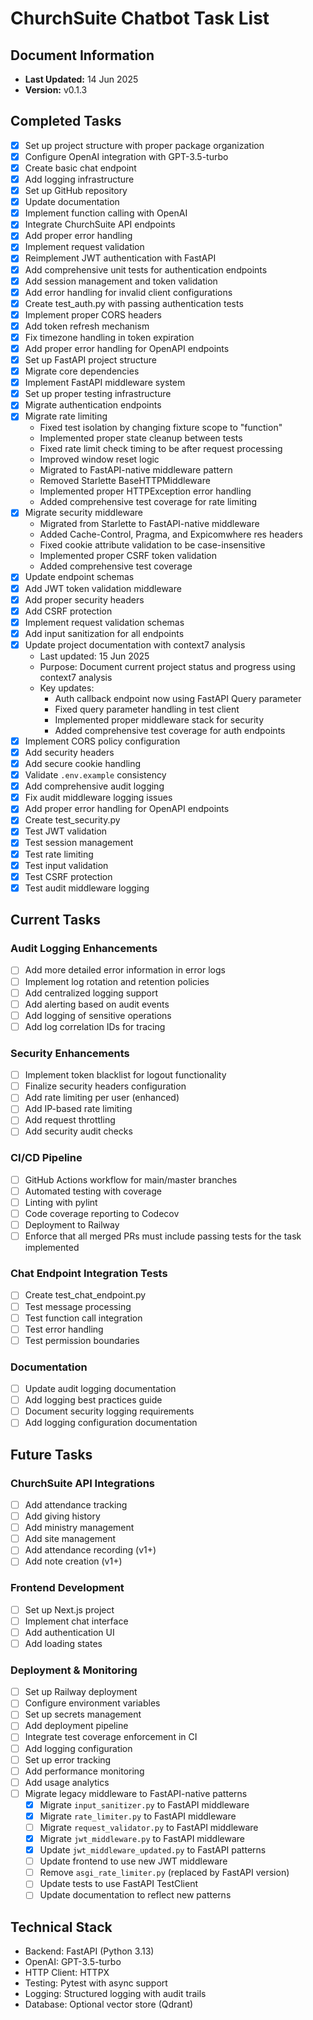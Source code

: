# ChurchSuite Chatbot Task List

## Document Information

- **Last Updated:** 14 Jun 2025
- **Version:** v0.1.3

## Completed Tasks

- [x] Set up project structure with proper package organization
- [x] Configure OpenAI integration with GPT-3.5-turbo
- [x] Create basic chat endpoint
- [x] Add logging infrastructure
- [x] Set up GitHub repository
- [x] Update documentation
- [x] Implement function calling with OpenAI
- [x] Integrate ChurchSuite API endpoints
- [x] Add proper error handling
- [x] Implement request validation
- [x] Reimplement JWT authentication with FastAPI
- [x] Add comprehensive unit tests for authentication endpoints
- [x] Add session management and token validation
- [x] Add error handling for invalid client configurations
- [x] Create test_auth.py with passing authentication tests
- [x] Implement proper CORS headers
- [x] Add token refresh mechanism
- [x] Fix timezone handling in token expiration
- [x] Add proper error handling for OpenAPI endpoints
- [x] Set up FastAPI project structure
- [x] Migrate core dependencies
- [x] Implement FastAPI middleware system
- [x] Set up proper testing infrastructure
- [x] Migrate authentication endpoints
- [x] Migrate rate limiting
  - Fixed test isolation by changing fixture scope to "function"
  - Implemented proper state cleanup between tests
  - Fixed rate limit check timing to be after request processing
  - Improved window reset logic
  - Migrated to FastAPI-native middleware pattern
  - Removed Starlette BaseHTTPMiddleware
  - Implemented proper HTTPException error handling
  - Added comprehensive test coverage for rate limiting
- [x] Migrate security middleware
  - Migrated from Starlette to FastAPI-native middleware
  - Added Cache-Control, Pragma, and Expicomwhere res headers
  - Fixed cookie attribute validation to be case-insensitive
  - Implemented proper CSRF token validation
  - Added comprehensive test coverage
- [x] Update endpoint schemas
- [x] Add JWT token validation middleware
- [x] Add proper security headers
- [x] Add CSRF protection
- [x] Implement request validation schemas
- [x] Add input sanitization for all endpoints
- [x] Update project documentation with context7 analysis
  - Last updated: 15 Jun 2025
  - Purpose: Document current project status and progress using context7 analysis
  - Key updates:
    - Auth callback endpoint now using FastAPI Query parameter
    - Fixed query parameter handling in test client
    - Implemented proper middleware stack for security
    - Added comprehensive test coverage for auth endpoints
- [x] Implement CORS policy configuration
- [x] Add security headers
- [x] Add secure cookie handling
- [x] Validate `.env.example` consistency
- [x] Add comprehensive audit logging
- [x] Fix audit middleware logging issues
- [x] Add proper error handling for OpenAPI endpoints
- [x] Create test_security.py
- [x] Test JWT validation
- [x] Test session management
- [x] Test rate limiting
- [x] Test input validation
- [x] Test CSRF protection
- [x] Test audit middleware logging

## Current Tasks

### Audit Logging Enhancements

- [ ] Add more detailed error information in error logs
- [ ] Implement log rotation and retention policies
- [ ] Add centralized logging support
- [ ] Add alerting based on audit events
- [ ] Add logging of sensitive operations
- [ ] Add log correlation IDs for tracing

### Security Enhancements

- [ ] Implement token blacklist for logout functionality
- [ ] Finalize security headers configuration
- [ ] Add rate limiting per user (enhanced)
- [ ] Add IP-based rate limiting
- [ ] Add request throttling
- [ ] Add security audit checks

### CI/CD Pipeline

- [ ] GitHub Actions workflow for main/master branches
- [ ] Automated testing with coverage
- [ ] Linting with pylint
- [ ] Code coverage reporting to Codecov
- [ ] Deployment to Railway
- [ ] Enforce that all merged PRs must include passing tests for the task implemented

### Chat Endpoint Integration Tests

- [ ] Create test_chat_endpoint.py
- [ ] Test message processing
- [ ] Test function call integration
- [ ] Test error handling
- [ ] Test permission boundaries

### Documentation

- [ ] Update audit logging documentation
- [ ] Add logging best practices guide
- [ ] Document security logging requirements
- [ ] Add logging configuration documentation

## Future Tasks

### ChurchSuite API Integrations

- [ ] Add attendance tracking
- [ ] Add giving history
- [ ] Add ministry management
- [ ] Add site management
- [ ] Add attendance recording (v1+)
- [ ] Add note creation (v1+)

### Frontend Development

- [ ] Set up Next.js project
- [ ] Implement chat interface
- [ ] Add authentication UI
- [ ] Add loading states

### Deployment & Monitoring

- [ ] Set up Railway deployment
- [ ] Configure environment variables
- [ ] Set up secrets management
- [ ] Add deployment pipeline
- [ ] Integrate test coverage enforcement in CI
- [ ] Add logging configuration
- [ ] Set up error tracking
- [ ] Add performance monitoring
- [ ] Add usage analytics
- [ ] Migrate legacy middleware to FastAPI-native patterns
  - [x] Migrate `input_sanitizer.py` to FastAPI middleware
  - [x] Migrate `rate_limiter.py` to FastAPI middleware
  - [ ] Migrate `request_validator.py` to FastAPI middleware
  - [x] Migrate `jwt_middleware.py` to FastAPI middleware
  - [x] Update `jwt_middleware_updated.py` to FastAPI patterns
  - [ ] Update frontend to use new JWT middleware
  - [ ] Remove `asgi_rate_limiter.py` (replaced by FastAPI version)
  - [ ] Update tests to use FastAPI TestClient
  - [ ] Update documentation to reflect new patterns

## Technical Stack

- Backend: FastAPI (Python 3.13)
- OpenAI: GPT-3.5-turbo
- HTTP Client: HTTPX
- Testing: Pytest with async support
- Logging: Structured logging with audit trails
- Database: Optional vector store (Qdrant)
